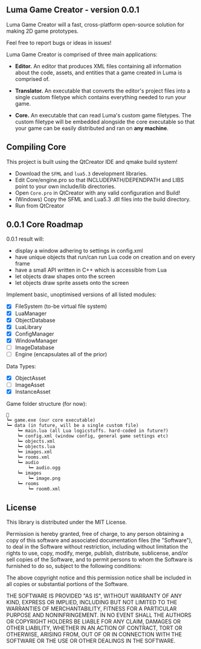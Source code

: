 Luma Game Creator - version 0.0.1
--------------------------------------------------------
Luma Game Creator will a fast, cross-platform
open-source solution for making 2D game prototypes.

Feel free to report bugs or ideas in issues!

Luma Game Creator is comprised of three main applications:
* **Editor.** An editor that produces XML files containing all information about 
  the code, assets, and entities that a game created in Luma is comprised of.

* **Translator.** An executable that converts the editor's project files into a 
  single custom filetype which contains everything needed to run your game.

* **Core.** An executable that can read Luma's custom game filetypes. The 
  custom filetype will be embedded alongside the core executable so that your game can
  be easily distributed and ran on **any machine**.

Compiling Core
--------------------------------------------------------

This project is built using the QtCreator IDE and qmake build system!

* Download the `SFML` and `lua5.3` development libraries.
* Edit Core/engine.pro so that INCLUDEPATH/DEPENDPATH and LIBS point to your own include/lib directories.
* Open `Core.pro` in QtCreator with any valid configuration and Build!
* (Windows) Copy the SFML and Lua5.3 .dll files into the build directory.
* Run from QtCreator

0.0.1 Core Roadmap
--------------------------------------------------------
0.0.1 result will:
* display a window adhering to settings in config.xml
* have unique objects that run/can run Lua code on creation and on every frame
* have a small API written in C++ which is accessible from Lua
* let objects draw shapes onto the screen
* let objects draw sprite assets onto the screen

Implement basic, unoptimised versions of all listed modules:
- [x] FileSystem (to-be virtual file system)
- [x] LuaManager
- [x] ObjectDatabase
- [x] LuaLibrary
- [x] ConfigManager
- [x] WindowManager
- [ ] ImageDatabase
- [ ] Engine (encapsulates all of the prior)

Data Types:
- [x] ObjectAsset
- [ ] ImageAsset
- [x] InstanceAsset

Game folder structure (for now):
```
📁
┕━ game.exe (our core executable)
┕━ data (in future, will be a single custom file)
	┕━ main.lua (all Lua logicstuffs. hard-coded in future?)
	┕━ config.xml (window config, general game settings etc)
	┕━ objects.xml
	┕━ objects.lua
	┕━ images.xml
	┕━ rooms.xml
	┕━ audio
		┕━ audio.ogg
	┕━ images
		┕━ image.png
	┕━ rooms
		┕━ room0.xml
```

License
--------------------------------------------------------
This library is distributed under the MIT License.

Permission is hereby granted, free of charge, to any person
obtaining a copy of this software and associated documentation
files (the "Software"), to deal in the Software without
restriction, including without limitation the rights to use,
copy, modify, merge, publish, distribute, sublicense, and/or sell
copies of the Software, and to permit persons to whom the
Software is furnished to do so, subject to the following
conditions:

The above copyright notice and this permission notice shall be
included in all copies or substantial portions of the Software.

THE SOFTWARE IS PROVIDED "AS IS", WITHOUT WARRANTY OF ANY KIND,
EXPRESS OR IMPLIED, INCLUDING BUT NOT LIMITED TO THE WARRANTIES
OF MERCHANTABILITY, FITNESS FOR A PARTICULAR PURPOSE AND
NONINFRINGEMENT. IN NO EVENT SHALL THE AUTHORS OR COPYRIGHT
HOLDERS BE LIABLE FOR ANY CLAIM, DAMAGES OR OTHER LIABILITY,
WHETHER IN AN ACTION OF CONTRACT, TORT OR OTHERWISE, ARISING
FROM, OUT OF OR IN CONNECTION WITH THE SOFTWARE OR THE USE OR
OTHER DEALINGS IN THE SOFTWARE.

